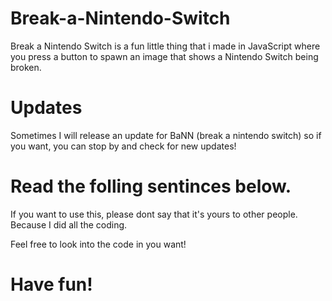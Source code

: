 # Break-a-Nintendo-Switch
Break a Nintendo Switch is a fun little thing that i made in JavaScript where you press a button to spawn an image that shows a Nintendo Switch being broken.

# Updates

Sometimes I will release an update for BaNN (break a nintendo switch) so if you want, you can stop by and check for new updates!

# Read the folling sentinces below.

If you want to use this, please dont say that it's yours to other people. Because I did all the coding.

Feel free to look into the code in you want!

# Have fun!
